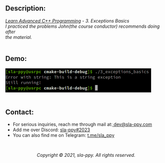 ## Description:
*[Learn Advanced C++ Programming](https://www.udemy.com/course/learn-advanced-c-programming/) - 3. Exceptions Basics<br> I practiced the problems John(the course conductor) recommends doing after<br> the material.*
<br>
<br>


## Demo:
<img src="https://github.com/sla-ppy/udemy_adv/blob/master/3_exceptions_basics/img/excetions_basics.png" alt="exceptions_basics.png">
<br>
<br>


## Contact:
* For serious inquiries, reach me through mail at:<a href="mailto:dev@sla-ppy.com"> dev@sla-ppy.com</a><br>
* Add me over Discord: <a href="https://discord.com/users/545219738398097408">sla-ppy#2023</a><br>
* You can also find me on Telegram: <a href="https://t.me/sla_ppy">t.me/sla_ppy</a><br>
<br>


<p align="center">
<em>Copyright © 2021, sla-ppy. All rights reserved.</em>
</p>
